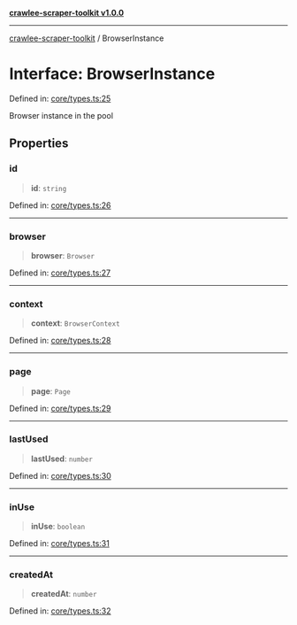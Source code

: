 [**crawlee-scraper-toolkit v1.0.0**](../README.md)

***

[crawlee-scraper-toolkit](../globals.md) / BrowserInstance

# Interface: BrowserInstance

Defined in: [core/types.ts:25](https://github.com/devalexanderdaza/crawlee-scraper-toolkit/blob/main/src/core/types.ts#L25)

Browser instance in the pool

## Properties

### id

> **id**: `string`

Defined in: [core/types.ts:26](https://github.com/devalexanderdaza/crawlee-scraper-toolkit/blob/main/src/core/types.ts#L26)

***

### browser

> **browser**: `Browser`

Defined in: [core/types.ts:27](https://github.com/devalexanderdaza/crawlee-scraper-toolkit/blob/main/src/core/types.ts#L27)

***

### context

> **context**: `BrowserContext`

Defined in: [core/types.ts:28](https://github.com/devalexanderdaza/crawlee-scraper-toolkit/blob/main/src/core/types.ts#L28)

***

### page

> **page**: `Page`

Defined in: [core/types.ts:29](https://github.com/devalexanderdaza/crawlee-scraper-toolkit/blob/main/src/core/types.ts#L29)

***

### lastUsed

> **lastUsed**: `number`

Defined in: [core/types.ts:30](https://github.com/devalexanderdaza/crawlee-scraper-toolkit/blob/main/src/core/types.ts#L30)

***

### inUse

> **inUse**: `boolean`

Defined in: [core/types.ts:31](https://github.com/devalexanderdaza/crawlee-scraper-toolkit/blob/main/src/core/types.ts#L31)

***

### createdAt

> **createdAt**: `number`

Defined in: [core/types.ts:32](https://github.com/devalexanderdaza/crawlee-scraper-toolkit/blob/main/src/core/types.ts#L32)
